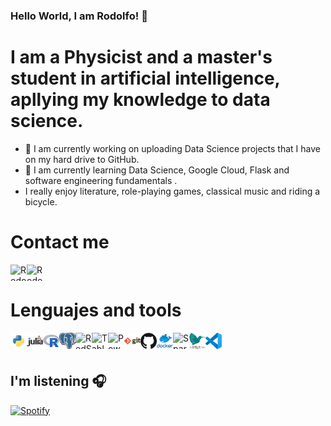 ### Hello World, I am Rodolfo!  👋


# I am a Physicist and a master's student in artificial intelligence, apllying my knowledge to data science.

- 🔭 I am currently working on uploading Data Science projects that I have on my hard drive to GitHub.
- 🌱 I am currently learning Data Science, Google Cloud, Flask and software engineering fundamentals .
- I really enjoy literature, role-playing games, classical music and riding a bicycle. 

# Contact me


<a href="https://twitter.com/RodolfoTrillo"><img align="left" width="26" height="26" src="https://cdn.jsdelivr.net/npm/simple-icons@v3/icons/twitter.svg" alt="RodolfoTrillo | Twitter"></a>

<a href="https://www.linkedin.com/in/rodolfo-arturo-gonz%C3%A1lez-trillo-93829219a"><img align="left" width="26" height="26" src="https://cdn.jsdelivr.net/npm/simple-icons@v3/icons/linkedin.svg" alt="Rodolfo Arturo González Trillo | Twitter"></a> 
<br> 


# Lenguajes and tools

<a href="https://www.python.org/"><img align="left" width="26" height="26" src="https://raw.githubusercontent.com/github/explore/80688e429a7d4ef2fca1e82350fe8e3517d3494d/topics/python/python.png" alt="Python"></a> 

<a href="https://julialang.org/"><img align="left" width="26" height="26" src="https://raw.githubusercontent.com/github/explore/80688e429a7d4ef2fca1e82350fe8e3517d3494d/topics/julia/julia.png" alt="Julia"></a> 


<a href="https://www.r-project.org/"><img align="left" width="26" height="26" src="https://raw.githubusercontent.com/github/explore/80688e429a7d4ef2fca1e82350fe8e3517d3494d/topics/r/r.png" alt="R"></a> 

<a href="https://www.postgresql.org/"><img align="left" width="26" height="26" src="https://raw.githubusercontent.com/github/explore/80688e429a7d4ef2fca1e82350fe8e3517d3494d/topics/postgresql/postgresql.png" alt="PostgreSQL"></a> 

<a href="https://aws.amazon.com/en/redshift/"><img align="left" width="26" height="26" src="https://cdn2.iconfinder.com/data/icons/amazon-aws-stencils/100/Database_copy_Amazon_RedShift-512.png" alt="RedShift"></a> 

<a href="https://www.tableau.com/"><img align="left" width="26" height="26" src="https://www.tableau.com/favicon.ico" alt="Tableau"></a> 

<a href="https://powerbi.microsoft.com/en-au/"><img align="left" width="26" height="26" src="https://ojt.com/wp-content/uploads/2021/08/Power_BI-removebg-preview-350x350.png" alt="PowerBi"></a> 


<a href="https://git-scm.com/"><img align="left" width="26" height="26" src="https://raw.githubusercontent.com/github/explore/80688e429a7d4ef2fca1e82350fe8e3517d3494d/topics/git/git.png" alt="Git"></a> 

<a href="https://github.com/"><img align="left" width="26" height="26" src="https://raw.githubusercontent.com/github/explore/78df643247d429f6cc873026c0622819ad797942/topics/github/github.png" alt="GitHub"></a> 

<a href="https://www.docker.com/"><img align="left" width="26" height="26" src="https://raw.githubusercontent.com/github/explore/80688e429a7d4ef2fca1e82350fe8e3517d3494d/topics/docker/docker.png" alt="Docker"></a> 

<a href="https://spark.apache.org/"><img align="left" width="26" height="26" src="https://spark.apache.org/favicon.ico" alt="Spark"></a> 

<a href="https://www.latex-project.org/"><img align="left" width="26" height="26" src="https://raw.githubusercontent.com/github/explore/80688e429a7d4ef2fca1e82350fe8e3517d3494d/topics/latex/latex.png" alt="LaTeX"></a> 

<a href="https://code.visualstudio.com/"><img align="left" width="26" height="26" src="https://raw.githubusercontent.com/github/explore/80688e429a7d4ef2fca1e82350fe8e3517d3494d/topics/visual-studio-code/visual-studio-code.png" alt="VSCode"></a> 

<br> <br>

## I'm listening 🎧
 

 [![Spotify](https://novatorem-npj1y460d-rodoart.vercel.app/api/spotify)](https://open.spotify.com/user/22xqrztrudsnvixdtjkcvu22a)

